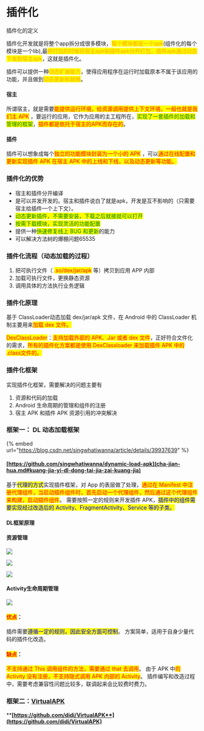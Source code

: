 # 插件化

插件化的定义

插件化开发就是将整个app拆分成很多模块，<mark style="color:orange;">每个模块都是一个apk</mark>(组件化的每个模块是一个lib),最<mark style="color:orange;">终打包的时候将宿主apk和插件apk分开打包，插件apk通过动态下发到宿主apk</mark>，这就是插件化。

插件可以提供一种<mark style="color:orange;">动态扩展能力</mark>，使得应用程序在运行时加载原本不属于该应用的功能，并且做到<mark style="color:orange;">动态更新和替换</mark>。

#### 宿主

所谓宿主，就是需要<mark style="color:red;">能提供运行环境，给资源调用提供上下文环境，一般也就是我们主 APK</mark> ，要运行的应用，它作为应用的主工程所在，<mark style="color:green;">实现了一套插件的加载和管理的框架</mark>，<mark style="color:red;">插件都是依托于宿主的APK而存在的</mark>。

#### 插件

插件可以想象成每个<mark style="color:red;">独立的功能模块封装为一个小的 APK</mark> ，可以<mark style="color:red;">通过在线配置和更新实现插件 APK 在宿主 APK 中的上线和下线，以及动态更新等功能。</mark>

### 插件化的优势

* 宿主和插件分开编译
* 是可以并发开发的。宿主和插件说白了就是apk，开发是互不影响的（只需要宿主给插件一个上下文）。
* <mark style="color:green;">动态更新插件，不需要安装，下载之后就接就可以打开</mark>
* <mark style="color:green;">按需下载模块，实现灵活的功能配置</mark>
* 提供一种<mark style="color:green;">快速修复线上 BUG 和更新</mark>的能力
* 可以解决方法树的爆棚问题65535

### 插件化流程（动态加载的过程）

1. 把可执行文件（ <mark style="color:red;">.so/dex/jar/apk</mark> 等）拷贝到应用 APP 内部
2. 加载可执行文件，更换静态资源
3. 调用具体的方法执行业务逻辑

### 插件化原理

基于 ClassLoader动态加载 dex/jar/apk 文件，在 Android 中的 ClassLoader 机制主要用来<mark style="color:red;">加载 dex 文件。</mark>

<mark style="color:red;">DexClassLoader</mark>：<mark style="color:red;">支持加载外部的 APK、Jar 或者 dex 文件</mark>，正好符合文件化的需求，<mark style="color:red;">所有的插件化方案都是使用 DexClassloader 来加载插件 APK 中的 .class文件的。</mark>

### 插件化框架

实现插件化框架，需要解决的问题主要有

1. 资源和代码的加载
2. Android 生命周期的管理和组件的注册
3. 宿主 APK 和插件 APK 资源引用的冲突解决

### 框架一： **DL 动态加载框架**

{% embed url="https://blog.csdn.net/singwhatiwanna/article/details/39937639" %}

#### [https://github.com/singwhatiwanna/dynamic-load-apk](cha-jian-hua.md#kuang-jia-yi-dl-dong-tai-jia-zai-kuang-jia)



基于<mark style="color:blue;">代理的方式</mark>实现插件框架，对 App 的表层做了处理，<mark style="color:red;">通过在 Manifest 中注册代理组件，当启动插件组件时，首先启动一个代理组件，然后通过这个代理组件来构建，启动插件组件</mark>。 需要按照一定的规则来开发插件 APK，<mark style="color:blue;">插件中的组件需要实现经过改造后的 Activity、FragmentActivity、Service 等的子类。</mark>&#x20;

#### DL框架原理

#### 资源管理

![](<../.gitbook/assets/微信截图\_1 (1).png>)

![](../.gitbook/assets/微信截图\_2.png)

![](../.gitbook/assets/微信截图\_3.png)

#### Activity生命周期管理

![](../.gitbook/assets/微信截图\_20220207155447.png)

#### <mark style="color:red;">优点</mark>：

插件需要<mark style="color:blue;">遵循一定的规则，因此安全方面可控制</mark>。 方案简单，适用于自身少量代码的插件化改造。&#x20;

#### <mark style="color:red;">缺点</mark>：

<mark style="color:red;">不支持通过 This 调用组件的方法，需要通过 that 去调用</mark>。 由于 APK 中<mark style="color:red;">的 Activity 没有注册，不支持隐式调用 APK 内部的 Activity</mark>。 插件编写和改造过程中，需要考虑兼容性问题比较多，联调起来会比较费时费力。



### 框架二：[VirtualAPK](https://links.jianshu.com/go?to=https%3A%2F%2Fgithub.com%2Fdidi%2FVirtualAPK)

****[**https://github.com/didi/VirtualAPK**](https://github.com/didi/VirtualAPK)****

<mark style="color:red;"></mark>

<mark style="color:red;"></mark>

<mark style="color:red;"></mark>













